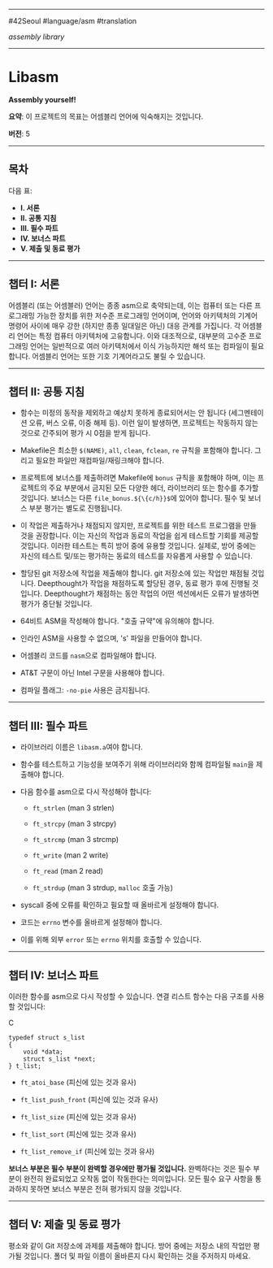 
---

#42Seoul #language/asm #translation

_assembly library_

---

# Libasm

**Assembly yourself!**

**요약**: 이 프로젝트의 목표는 어셈블리 언어에 익숙해지는 것입니다.

**버전**: 5

---

## 목차

다음 표:

- **I. 서론**
- **II. 공통 지침**
- **III. 필수 파트**
- **IV. 보너스 파트**
- **V. 제출 및 동료 평가**

---

## 챕터 I: 서론

어셈블리 (또는 어셈블러) 언어는 종종 asm으로 축약되는데, 이는 컴퓨터 또는 다른 프로그래밍 가능한 장치를 위한 저수준 프로그래밍 언어이며, 언어와 아키텍처의 기계어 명령어 사이에 매우 강한 (하지만 종종 일대일은 아닌) 대응 관계를 가집니다. 각 어셈블리 언어는 특정 컴퓨터 아키텍처에 고유합니다. 이와 대조적으로, 대부분의 고수준 프로그래밍 언어는 일반적으로 여러 아키텍처에서 이식 가능하지만 해석 또는 컴파일이 필요합니다. 어셈블리 언어는 또한 기호 기계어라고도 불릴 수 있습니다.

---

## 챕터 II: 공통 지침

- 함수는 미정의 동작을 제외하고 예상치 못하게 종료되어서는 안 됩니다 (세그멘테이션 오류, 버스 오류, 이중 해제 등). 이런 일이 발생하면, 프로젝트는 작동하지 않는 것으로 간주되어 평가 시 0점을 받게 됩니다.
    
- Makefile은 최소한 `$(NAME)`, `all`, `clean`, `fclean`, `re` 규칙을 포함해야 합니다. 그리고 필요한 파일만 재컴파일/재링크해야 합니다.
    
- 프로젝트에 보너스를 제출하려면 Makefile에 `bonus` 규칙을 포함해야 하며, 이는 프로젝트의 주요 부분에서 금지된 모든 다양한 헤더, 라이브러리 또는 함수를 추가할 것입니다. 보너스는 다른 `file_bonus.${\{c/h}}$`에 있어야 합니다. 필수 및 보너스 부분 평가는 별도로 진행됩니다.
    
- 이 작업은 제출하거나 채점되지 않지만, 프로젝트를 위한 테스트 프로그램을 만들 것을 권장합니다. 이는 자신의 작업과 동료의 작업을 쉽게 테스트할 기회를 제공할 것입니다. 이러한 테스트는 특히 방어 중에 유용할 것입니다. 실제로, 방어 중에는 자신의 테스트 및/또는 평가하는 동료의 테스트를 자유롭게 사용할 수 있습니다.
    
- 할당된 git 저장소에 작업을 제출해야 합니다. git 저장소에 있는 작업만 채점될 것입니다. Deepthought가 작업을 채점하도록 할당된 경우, 동료 평가 후에 진행될 것입니다. Deepthought가 채점하는 동안 작업의 어떤 섹션에서든 오류가 발생하면 평가가 중단될 것입니다.
    
- 64비트 ASM을 작성해야 합니다. "호출 규약"에 유의해야 합니다.
    
- 인라인 ASM을 사용할 수 없으며, 's' 파일을 만들어야 합니다.
    
- 어셈블리 코드를 `nasm`으로 컴파일해야 합니다.
    
- AT&T 구문이 아닌 Intel 구문을 사용해야 합니다.
    
- 컴파일 플래그: `-no-pie` 사용은 금지됩니다.
    

---

## 챕터 III: 필수 파트

- 라이브러리 이름은 `libasm.a`여야 합니다.
    
- 함수를 테스트하고 기능성을 보여주기 위해 라이브러리와 함께 컴파일될 `main`을 제출해야 합니다.
    
- 다음 함수를 asm으로 다시 작성해야 합니다:
    
    - `ft_strlen` (man 3 strlen)
        
    - `ft_strcpy` (man 3 strcpy)
        
    - `ft_strcmp` (man 3 strcmp)
        
    - `ft_write` (man 2 write)
        
    - `ft_read` (man 2 read)
        
    - `ft_strdup` (man 3 strdup, `malloc` 호출 가능)
        
- syscall 중에 오류를 확인하고 필요할 때 올바르게 설정해야 합니다.
    
- 코드는 `errno` 변수를 올바르게 설정해야 합니다.
    
- 이를 위해 외부 `error` 또는 `errno` 위치를 호출할 수 있습니다.
    

---

## 챕터 IV: 보너스 파트

이러한 함수를 asm으로 다시 작성할 수 있습니다. 연결 리스트 함수는 다음 구조를 사용할 것입니다:

C

```
typedef struct s_list
{
    void *data;
    struct s_list *next;
} t_list;
```

- `ft_atoi_base` (피신에 있는 것과 유사)
    
- `ft_list_push_front` (피신에 있는 것과 유사)
    
- `ft_list_size` (피신에 있는 것과 유사)
    
- `ft_list_sort` (피신에 있는 것과 유사)
    
- `ft_list_remove_if` (피신에 있는 것과 유사)
    

**보너스 부분은 필수 부분이 완벽할 경우에만 평가될 것입니다.** 완벽하다는 것은 필수 부분이 완전히 완료되었고 오작동 없이 작동한다는 의미입니다. 모든 필수 요구 사항을 통과하지 못하면 보너스 부분은 전혀 평가되지 않을 것입니다.

---

## 챕터 V: 제출 및 동료 평가

평소와 같이 Git 저장소에 과제를 제출해야 합니다. 방어 중에는 저장소 내의 작업만 평가될 것입니다. 폴더 및 파일 이름이 올바른지 다시 확인하는 것을 주저하지 마세요.

